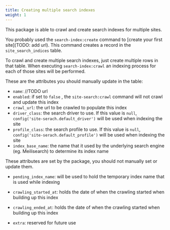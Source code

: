 ```yaml
---
title: Creating multiple search indexes
weight: 1
---
```


This package is able to crawl and create search indexes for multiple sites.

You probably used the `search-index:create` command to [create your first site](TODO: add url). This command creates a record in the `site_search_indices` table.

To crawl and create multiple search indexes, just create multiple rows in that table. When executing `search-index:crawl` an indexing process for each of those sites will be performed.

These are the attributes you should manually update in the table:

- `name`: //TODO url
- `enabled`: if set to `false` , the `site-search:crawl` command will not crawl and update this index
- `crawl_url`: the url to be crawled to populate this index
- `driver_class`: the search driver to use. If this value is `null`, `config('site-serach.default_driver')` will be used when indexing the site
- `profile_class`: the search profile to use. If this value is `null`, `config('site-serach.default_profile')` will be used when indexing the site 
- `index_base_name`: the name that it used by the underlying search engine (eg. Meilisearch) to determine its index name

These attributes are set by the package, you should not manually set or update them.

- `pending_index_name`: will be used to hold the temporary index name that is used while indexing
- `crawling_started_at`: holds the date of when the crawling started when building up this index
- `crawling_ended_at`: holds the date of when the crawling started when building up this index

- `extra`: reserved for future use
